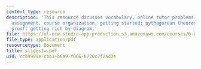 ```yaml
---
content_type: resource
description: 'This resource dicusses vocabulary, online tutor problems 1, reading
  assignment, course organization, getting started: pythagorean theorem and A False
  proof: getting rich by diagram.'
file: https://ol-ocw-studio-app-production.s3.amazonaws.com/courses/6-042j-mathematics-for-computer-science-fall-2005/ccb9999ecbb1b6a9f0668720c7f2ad2e_slides1w.pdf
file_type: application/pdf
resourcetype: Document
title: slides1w.pdf
uid: ccb9999e-cbb1-b6a9-f066-8720c7f2ad2e
---
```

